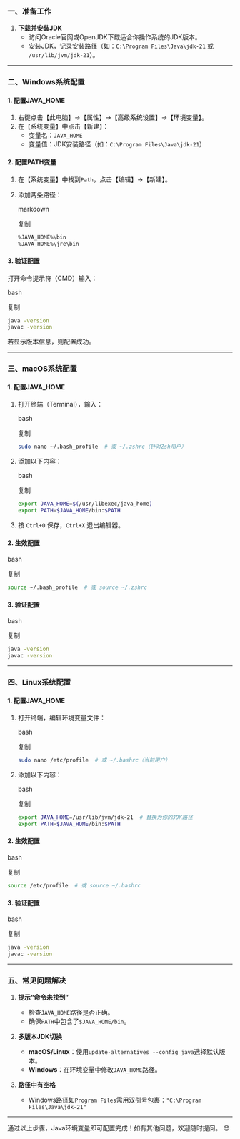 ### ​**一、准备工作**​

1. ​**下载并安装JDK**​
    - 访问Oracle官网或OpenJDK下载适合你操作系统的JDK版本。
    - 安装JDK，记录安装路径（如：`C:\Program Files\Java\jdk-21` 或 `/usr/lib/jvm/jdk-21`）。

---

### ​**二、Windows系统配置**​

#### ​**1. 配置JAVA_HOME**​

1. 右键点击【此电脑】→【属性】→【高级系统设置】→【环境变量】。
2. 在【系统变量】中点击【新建】：
    - 变量名：`JAVA_HOME`
    - 变量值：JDK安装路径（如：`C:\Program Files\Java\jdk-21`）

#### ​**2. 配置PATH变量**​

1. 在【系统变量】中找到`Path`，点击【编辑】→【新建】。
2. 添加两条路径：
    
    markdown
    
    复制
    
    ```markdown
    %JAVA_HOME%\bin
    %JAVA_HOME%\jre\bin
    ```
    

#### ​**3. 验证配置**​

打开命令提示符（CMD）输入：

bash

复制

```bash
java -version
javac -version
```

若显示版本信息，则配置成功。

---

### ​**三、macOS系统配置**​

#### ​**1. 配置JAVA_HOME**​

1. 打开终端（Terminal），输入：
    
    bash
    
    复制
    
    ```bash
    sudo nano ~/.bash_profile  # 或 ~/.zshrc（针对Zsh用户）
    ```
    
2. 添加以下内容：
    
    bash
    
    复制
    
    ```bash
    export JAVA_HOME=$(/usr/libexec/java_home)
    export PATH=$JAVA_HOME/bin:$PATH
    ```
    
3. 按 `Ctrl+O` 保存，`Ctrl+X` 退出编辑器。

#### ​**2. 生效配置**​

bash

复制

```bash
source ~/.bash_profile  # 或 source ~/.zshrc
```

#### ​**3. 验证配置**​

bash

复制

```bash
java -version
javac -version
```

---

### ​**四、Linux系统配置**​

#### ​**1. 配置JAVA_HOME**​

1. 打开终端，编辑环境变量文件：
    
    bash
    
    复制
    
    ```bash
    sudo nano /etc/profile  # 或 ~/.bashrc（当前用户）
    ```
    
2. 添加以下内容：
    
    bash
    
    复制
    
    ```bash
    export JAVA_HOME=/usr/lib/jvm/jdk-21  # 替换为你的JDK路径
    export PATH=$JAVA_HOME/bin:$PATH
    ```
    

#### ​**2. 生效配置**​

bash

复制

```bash
source /etc/profile  # 或 source ~/.bashrc
```

#### ​**3. 验证配置**​

bash

复制

```bash
java -version
javac -version
```

---

### ​**五、常见问题解决**​

1. ​**提示“命令未找到”​**​
    
    - 检查`JAVA_HOME`路径是否正确。
    - 确保`PATH`中包含了`$JAVA_HOME/bin`。
2. ​**多版本JDK切换**​
    
    - ​**macOS/Linux**​：使用`update-alternatives --config java`选择默认版本。
    - ​**Windows**​：在环境变量中修改`JAVA_HOME`路径。
3. ​**路径中有空格**​
    
    - Windows路径如`Program Files`需用双引号包裹：`"C:\Program Files\Java\jdk-21"`

---

通过以上步骤，Java环境变量即可配置完成！如有其他问题，欢迎随时提问。 😊
